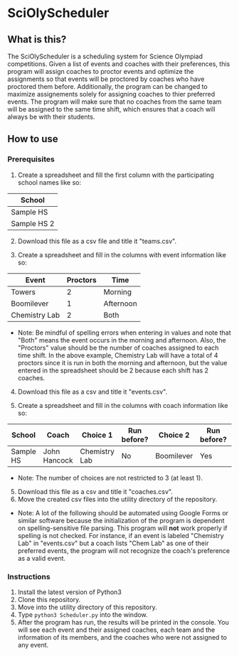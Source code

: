 # SciOlyScheduler
## What is this?
The SciOlyScheduler is a scheduling system for Science Olympiad competitions. Given a list of events and coaches with their preferences, this program will assign coaches to proctor events and optimize the assignments so that events will be proctored by coaches who have proctored them before. Additionally, the program can be changed to maximize assignements solely for assigning coaches to thier preferred events. The program will make sure that no coaches from the same team will be assigned to the same time shift, which ensures that a coach will always be with their students.
## How to use
### Prerequisites
1. Create a spreadsheet and fill the first column with the participating school names like so:

| School |
| ------ |
| Sample HS |
| Sample HS 2 |

2. Download this file as a csv file and title it "teams.csv".

3. Create a spreadsheet and fill in the columns with event information like so:

| Event | Proctors | Time |
| ----- | -------- | ---- |
| Towers | 2 | Morning |
| Boomilever | 1 | Afternoon |
| Chemistry Lab | 2 | Both |

- Note: Be mindful of spelling errors when entering in values and note that "Both" means the event occurs in the morning and afternoon. Also, the "Proctors" value should be the number of coaches assigned to each time shift. In the above example, Chemistry Lab will have a total of 4 proctors since it is run in both the morning and afternoon, but the value entered in the spreadsheet should be 2 because each shift has 2 coaches. 
4. Download this file as a csv and title it "events.csv".

5. Create a spreadsheet and fill in the columns with coach information like so:

| School | Coach | Choice 1 | Run before? | Choice 2 | Run before? | Choice 3 | Run before? |
| ------ | ------ | ------ | ------ | ------ | ------ | ------ | ------ |
| Sample HS | John Hancock | Chemistry Lab | No | Boomilever | Yes | Towers | No |

- Note: The number of choices are not restricted to 3 (at least 1). 
5. Download this file as a csv and title it "coaches.csv".
6. Move the created csv files into the utility directory of the repository.

- Note: A lot of the following should be automated using Google Forms or similar software because the initialization of the program is dependent on spelling-sensitive file parsing. This program will <b>not</b> work properly if spelling is not checked. For instance, if an event is labeled "Chemistry Lab" in "events.csv" but a coach lists "Chem Lab" as one of their preferred events, the program will not recognize the coach's preference as a valid event.
### Instructions 
1. Install the latest version of Python3
2. Clone this repository.
3. Move into the utility directory of this repository.
4. Type `python3 Scheduler.py` into the window.
5. After the program has run, the results will be printed in the console. You will see each event and their assigned coaches, each team and the information of its members, and the coaches who were not assigned to any event. 
